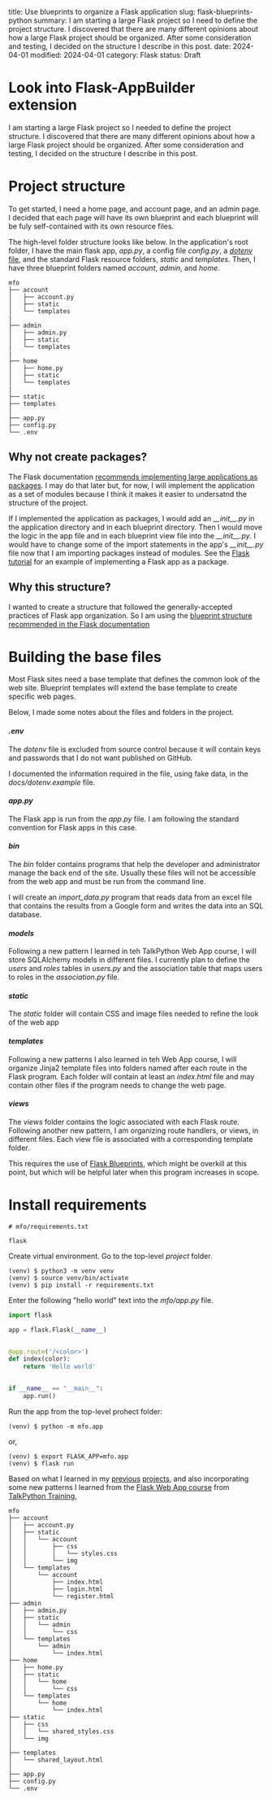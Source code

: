 title: Use blueprints to organize a Flask application
slug: flask-blueprints-python
summary: I am starting a large Flask project so I need to define the project structure. I discovered that there are many different opinions about how a large Flask project should be organized. After some consideration and testing, I decided on the structure I describe in this post.
date: 2024-04-01
modified: 2024-04-01
category: Flask
status: Draft

# Look into Flask-AppBuilder extension


<!--
A bit of extra CSS code to centre all images in the post
-->
<style>
img
{
    display:block; 
    float:none; 
    margin-left:auto;
    margin-right:auto;
}
</style>

I am starting a large Flask project so I needed to define the project structure. I discovered that there are many different opinions about how a large Flask project should be organized. After some consideration and testing, I decided on the structure I describe in this post.

# Project structure

To get started, I need a home page, and account page, and an admin page. I decided that each page will have its own blueprint and each blueprint will be fuly self-contained with its own resource files.

The high-level folder structure looks like below. In the application's root folder, I have the main flask app, *app.py*, a config file *config.py*, a [*dotenv* file](https://learningwithcode.com/use-environment-variables-python), and the standard Flask resource folders, *static* and *templates*. Then, I have three blueprint folders named *account*, *admin*, and *home*.  

```text
mfo
├── account
│   ├── account.py
│   ├── static
│   └── templates
|
├── admin
│   ├── admin.py
│   ├── static
│   └── templates
|
├── home
│   ├── home.py
│   ├── static
│   └── templates
|
├── static
├── templates
│
├── app.py
├── config.py
└── .env
```

## Why not create packages?

The Flask documentation [recommends implementing large applications as packages](https://flask.palletsprojects.com/en/3.0.x/patterns/packages/). I may do that later but, for now, I will implement the application as a set of modules because I think it makes it easier to undersatnd the structure of the project.

If I implemented the application as packages, I would add an *\_\_init\_\_.py* in the application directory and in each blueprint directory. Then I would move the logic in the app file and in each blueprint view file into the *\_\_init\_\_.py*. I would have to change some of the import statements in the app's *\_\_init\_\_.py* file now that I am importing packages instead of modules. See the [Flask tutorial](https://flask.palletsprojects.com/en/3.0.x/tutorial/layout/) for an example of implementing a Flask app as a package.

## Why this structure?

I wanted to create a structure that followed the generally-accepted practices of Flask app organization. So I am using the [blueprint structure recommended in the Flask documentation](https://flask.palletsprojects.com/en/3.0.x/blueprints/)

# Building the base files

Most Flask sites need a base template that defines the common look of the web site. Blueprint templates will extend the base template to create specific web pages.
















Below, I made some notes about the files and folders in the project.

#### *.env*

The *dotenv* file is excluded from source control because it will contain keys and passwords that I do not want published on GitHub. 

I documented the information required in the file, using fake data, in the *docs/dotenv.example* file.

#### *app.py*

The Flask app is run from the *app.py* file. I am following the standard convention for Flask apps in this case.

#### *bin*

The *bin* folder contains programs that help the developer and administrator manage the back end of the site. Usually these files will not be accessible from the web app and must be run from the command line.

I will create an *import_data.py* program that reads data from an excel file that contains the results from a Google form and writes the data into an SQL database.

#### *models*

Following a new pattern I learned in teh TalkPython Web App course, I will store SQLAlchemy models in different files. I currently plan to define the *users* and *roles* tables in *users.py* and the association table that maps users to roles in the *association.py* file.

#### *static*

The *static* folder will contain CSS and image files needed to refine the look of the web app

#### *templates*

Following a new patterns I also learned in teh Web App course, I will organize Jinja2 template files into folders named after each route in the Flask program. Each folder will contain at least an *index.html* file and may contain other files if the program needs to change the web page.

#### *views*

The *views* folder contains the logic associated with each Flask route. Following another new pattern, I am organizing route handlers, or views, in different files. Each view file is associated with a corresponding template folder. 

This requires the use of [Flask Blueprints](https://flask.palletsprojects.com/en/3.0.x/blueprints/), which might be overkill at this point, but which will be helpful later when this program increases in scope.

# Install requirements

```
# mfo/requirements.txt

flask
```

Create virtual environment. Go to the top-level *project* folder.

```text
(venv) $ python3 -m venv venv
(venv) $ source venv/bin/activate
(venv) $ pip install -r requirements.txt
```

Enter the following "hello world" text into the *mfo/app.py* file.

```python
import flask

app = flask.Flask(__name__)


@app.route('/<color>')
def index(color):
    return 'Hello world'


if __name__ == "__main__":
    app.run()
```

Run the app from the top-level prohect folder:

```text
(venv) $ python -m mfo.app
```

or,

```text
(venv) $ export FLASK_APP=mfo.app
(venv) $ flask run
```





















Based on what I learned in my [previous](https://learningwithcode.com/flask-web-app-tutorial) [projects](https://learningwithcode.com/python-packaging-modern), and also incorporating some new patterns I learned from the [Flask Web App course](https://training.talkpython.fm/courses/details/building-data-driven-web-applications-in-python-with-flask-sqlalchemy-and-bootstrap) from [TalkPython Training](https://training.talkpython.fm/), 





```text
mfo
├── account
│   ├── account.py
│   ├── static
│   │   └── account
│   │       ├── css
│   │       │   └── styles.css
│   │       └── img
│   └── templates
│       └── account
│           ├── index.html
│           ├── login.html
│           └── register.html
├── admin
│   ├── admin.py
│   ├── static
│   │   └── admin
│   │       └── css
│   └── templates
│       └── admin
│           └── index.html
├── home
│   ├── home.py
│   ├── static
│   │   └── home
│   │       └── css
│   └── templates
│       └── home
│           └── index.html
├── static
│   ├── css
│   │   └── shared_styles.css
│   └── img
│
├── templates
│   └── shared_layout.html
│
├── app.py
├── config.py
└── .env
```